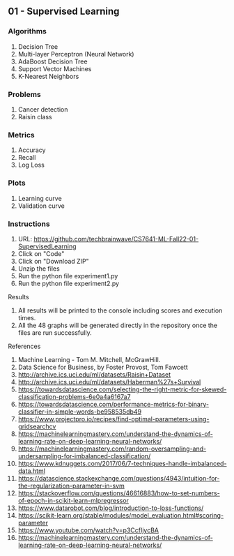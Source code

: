 ## 01 - Supervised Learning

### Algorithms

1. Decision Tree 
2. Multi-layer Perceptron (Neural Network)
3. AdaBoost Decision Tree
4. Support Vector Machines
5. K-Nearest Neighbors

### Problems
1. Cancer detection
2. Raisin class

### Metrics
1. Accuracy
2. Recall
3. Log Loss

### Plots
1. Learning curve
2. Validation curve

### Instructions

1. URL: https://github.com/techbrainwave/CS7641-ML-Fall22-01-SupervisedLearning
2. Click on "Code" 
3. Click on "Download ZIP"
4. Unzip the files
5. Run the python file experiment1.py
6. Run the python file experiment2.py

Results

1. All results will be printed to the console including scores and execution times.
2. All the 48 graphs will be generated directly in the repository once the files are run successfully.

References 

1.	Machine Learning - Tom M. Mitchell, McGrawHill.
2.	Data Science for Business, by Foster Provost, Tom Fawcett
3.	http://archive.ics.uci.edu/ml/datasets/Raisin+Dataset
4.	http://archive.ics.uci.edu/ml/datasets/Haberman%27s+Survival
5.	https://towardsdatascience.com/selecting-the-right-metric-for-skewed-classification-problems-6e0a4a6167a7 
6.	https://towardsdatascience.com/performance-metrics-for-binary-classifier-in-simple-words-be958535db49 
7.	https://www.projectpro.io/recipes/find-optimal-parameters-using-gridsearchcv
8.	https://machinelearningmastery.com/understand-the-dynamics-of-learning-rate-on-deep-learning-neural-networks/
9.	https://machinelearningmastery.com/random-oversampling-and-undersampling-for-imbalanced-classification/
10.	https://www.kdnuggets.com/2017/06/7-techniques-handle-imbalanced-data.html
11.	https://datascience.stackexchange.com/questions/4943/intuition-for-the-regularization-parameter-in-svm
12.	https://stackoverflow.com/questions/46616883/how-to-set-numbers-of-epoch-in-scikit-learn-mlpregressor
13.	https://www.datarobot.com/blog/introduction-to-loss-functions/
14.	https://scikit-learn.org/stable/modules/model_evaluation.html#scoring-parameter
15.	https://www.youtube.com/watch?v=p3CcfIjycBA
16.	https://machinelearningmastery.com/understand-the-dynamics-of-learning-rate-on-deep-learning-neural-networks/
